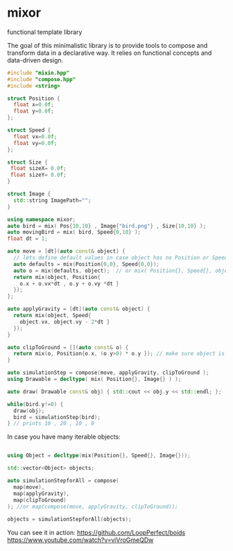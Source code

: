 # mixor
functional template library 

The goal of this minimalistic library is to provide tools to compose and transform data in a declarative way.
It relies on functional concepts and data-driven design.

```c++
#include "mixin.hpp"
#include "compose.hpp"
#include <string>

struct Position {
  float x=0.0f;
  float y=0.0f;
};

struct Speed {
  float vx=0.0f;
  float vy=0.0f;
};

struct Size {
 float sizeX= 0.0f;
 float sizeY= 0.0f;
}

struct Image {
  std::string ImagePath="";
}

using namespace mixor;
auto bird = mix( Pos{10,10} , Image{"bird.png"} , Size{10,10} );
auto movingBird = mix( bird, Speed{0,10} );
float dt = 1;

auto move = [dt](auto const& object) {
  // lets define default values in case object has no Position or Speed
  auto defaults = mix(Position{0,0}, Speed{0,0});
  auto o = mix(defaults, object);  // or mix( Position{}, Speed{}, object )
  return mix(object, Position{ 
    o.x + o.vx*dt , o.y + o.vy *dt } 
  });
};

auto applyGravity = [dt](auto const& object) { 
  return mix(object, Speed{ 
    object.vx, object.vy - 2*dt } 
  });  
}

auto clipToGround = [](auto const& o) {
  return mix(o, Position{o.x, (o.y>0) * o.y }); // make sure object is above ground
}

auto simulationStep = compose(move, applyGravity, clipToGround );
using Drawable = decltype( mix( Position{}, Image{} ) );

auto draw( Drawable const& obj) { std::cout << obj.y << std::endl; };

while(bird.y!=0) {
  draw(obj);
  bird = simulationStep(bird);
} // prints 10 , 20 , 10 , 0

```

In case you have many iterable objects:
```c++

using Object = decltype(mix(Position{}, Speed{}, Image{}));

std::vector<Object> objects;

auto simulationStepforAll = compose( 
  map(move), 
  map(applyGravity), 
  map(clipToGround) 
); //or map(compose(move, applyGravity, clipToGround));
  
objects = simulationStepforAll(objects);

```

You can see it in action:
https://github.com/LoopPerfect/boids
https://www.youtube.com/watch?v=viVroGmeQDw
